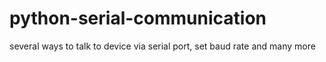 # python-serial-communication
several ways to talk to device via serial port, set baud rate and many more
